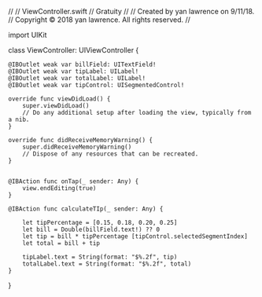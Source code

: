 //
//  ViewController.swift
//  Gratuity
//
//  Created by yan lawrence on 9/11/18.
//  Copyright © 2018 yan lawrence. All rights reserved.
//

import UIKit

class ViewController: UIViewController {
    
    @IBOutlet weak var billField: UITextField!
    @IBOutlet weak var tipLabel: UILabel!
    @IBOutlet weak var totalLabel: UILabel!
    @IBOutlet weak var tipControl: UISegmentedControl!
    
    override func viewDidLoad() {
        super.viewDidLoad()
        // Do any additional setup after loading the view, typically from a nib.
    }

    override func didReceiveMemoryWarning() {
        super.didReceiveMemoryWarning()
        // Dispose of any resources that can be recreated.
    }


    @IBAction func onTap(_ sender: Any) {
        view.endEditing(true)
    }
    
    @IBAction func calculateTIp(_ sender: Any) {
        
        let tipPercentage = [0.15, 0.18, 0.20, 0.25]
        let bill = Double(billField.text!) ?? 0
        let tip = bill * tipPercentage [tipControl.selectedSegmentIndex]
        let total = bill + tip
        
        tipLabel.text = String(format: "$%.2f", tip)
        totalLabel.text = String(format: "$%.2f", total)
    }
    
    
}

